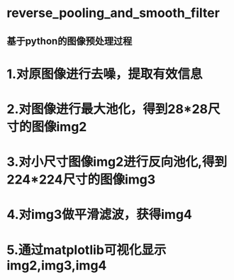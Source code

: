 # reverse_pooling_and_smooth_filter
## 基于python的图像预处理过程
# 1.对原图像进行去噪，提取有效信息
# 2.对图像进行最大池化，得到28*28尺寸的图像img2
# 3.对小尺寸图像img2进行反向池化,得到224*224尺寸的图像img3
# 4.对img3做平滑滤波，获得img4
# 5.通过matplotlib可视化显示img2,img3,img4
